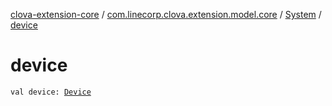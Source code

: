 [clova-extension-core](../../index.md) / [com.linecorp.clova.extension.model.core](../index.md) / [System](index.md) / [device](./device.md)

# device

`val device: `[`Device`](../-device/index.md)